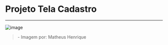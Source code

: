 <h1>Projeto Tela Cadastro</h1>
<hr>

![image](https://user-images.githubusercontent.com/69221000/155377216-76f6b07c-2708-4a52-b021-b91158717345.png)

<blockquote>
- Imagem por: Matheus Henrique  
</<blockquote>
